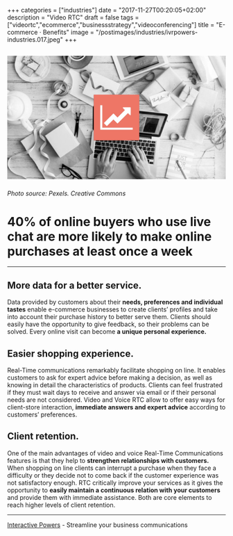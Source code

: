 +++
categories = ["industries"]
date = "2017-11-27T00:20:05+02:00"
description = "Video RTC"
draft = false
tags = ["videortc","ecommerce","businessstrategy","videoconferencing"]
title = "E-commerce · Benefits"
image = "/postimages/industries/ivrpowers-industries.017.jpeg"
+++

![writing in a computer](/postimages/industries/ivrpowers-industries.017.jpeg)
-----------
###### Photo source: Pexels. Creative Commons


# 40% of online buyers who use live chat are more likely to make online purchases at least once a week
---


## More data for a better service.

Data provided by customers about their **needs, preferences and individual tastes** enable e-commerce businesses to create clients’ profiles and take into account their purchase history to better serve them. Clients should easily have the opportunity to give feedback, so their problems can be solved. Every online visit can become **a unique personal experience.**


## Easier shopping experience.

Real-Time communications remarkably facilitate shopping on line. It enables customers to ask for expert advice before making a decision, as well as knowing in detail the characteristics of products. Clients can feel frustrated if they must wait days to receive and answer via email or if their personal needs are not considered. Video and Voice RTC allow to offer easy ways for client-store interaction, **immediate answers and expert advice** according to customers’ preferences.


## Client retention.

One of the main advantages of video and voice Real-Time Communications features is that they help to **strengthen relationships with customers.** When shopping on line clients can interrupt a purchase when they face a difficulty or they decide not to come back if the customer experience was not satisfactory enough. RTC critically improve your services as it gives the opportunity to **easily maintain a continuous relation with your customers** and provide them with immediate assistance. Both are core elements to reach higher levels of client retention.


---
[Interactive Powers](http://www.ivrpowers.com/) - Streamline your business communications



